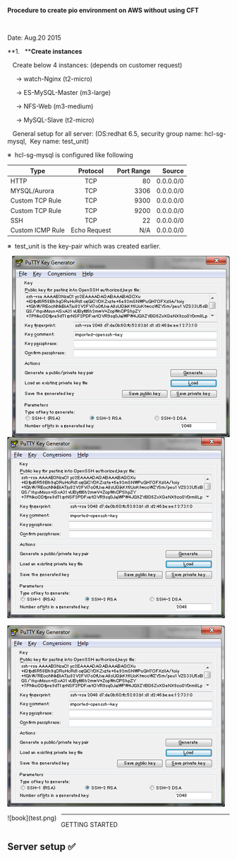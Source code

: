**Procedure
to create pio environment on AWS without using CFT**

 

Date:
Aug.20 2015

**1.  
****Create instances**

  
Create below 4 instances: (depends on customer request)

     → watch-Nginx
(t2-micro)

     → ES-MySQL-Master
(m3-large)

     → NFS-Web (m3-medium)

     → MySQL-Slave
(t2-micro)

   General
setup for all server: (OS:redhat 6.5, security group name: hcl-sg-mysql,  Key name: test_unit)

※  hcl-sg-mysql is
configured like following

| **Type**        |      **Protocol**      |  **Port Range** |  **Source** |
|-----------------|:----------------------:|----------------:|------------:|
| HTTP            |  TCP                   | 80              | 0.0.0.0/0   |
| MYSQL/Aurora    |  TCP                   | 3306            | 0.0.0.0/0   |
| Custom TCP Rule |  TCP                   | 9300            | 0.0.0.0/0   |
| Custom TCP Rule |  TCP                   | 9200            | 0.0.0.0/0   |
| SSH             |  TCP                   | 22              | 0.0.0.0/0   |
| Custom ICMP Rule|  Echo Request          | N/A             | 0.0.0.0/0   |

※  test_unit is the
key-pair which was created earlier.

<img style="float: right;" src="test.png">

![Flowers](/test.png)

![A picture of a cat](test.png)


<div style="float:left;margin:0 10px 10px 0" markdown="1">
    ![book](test.png)
</div>

---------------------------------------
GETTING STARTED 

## Server setup :white_check_mark:

